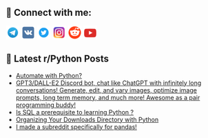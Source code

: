 ## 🔎 Connect with me:
[<img src="https://github.com/bullbesh/bullbesh/blob/main/images/Telegram.png" width="32" height="32" />](https://t.me/bullbesh)
[<img src="https://github.com/bullbesh/bullbesh/blob/main/images/VK.png" width="32" height="32" />](https://vk.com/bullbesh)
[<img src="https://github.com/bullbesh/bullbesh/blob/main/images/Twitter.png" width="32" height="32" />](https://twitter.com/bullbesh1)
[<img src="https://github.com/bullbesh/bullbesh/blob/main/images/Instagram.png" width="32" height="32" />](https://www.instagram.com/bullbesh)
[<img src="https://github.com/bullbesh/bullbesh/blob/main/images/Reddit.png" width="32" height="32" />](https://www.reddit.com/user/bullbesh)
[<img src="https://github.com/bullbesh/bullbesh/blob/main/images/YouTube.png" width="32" height="32" />](https://www.youtube.com/channel/UCtfjRs6uzgq5mfm8S06WTcg)

## 📕 Latest r/Python Posts
<!-- BLOG-POST-LIST:START -->
- [Automate with Python?](https://www.reddit.com/r/Python/comments/zygdo9/automate_with_python/)
- [GPT3/DALL-E2 Discord bot, chat like ChatGPT with infinitely long conversations! Generate, edit, and vary images, optimize image prompts, long term memory, and much more! Awesome as a pair programming buddy!](https://www.reddit.com/r/Python/comments/zyfu9x/gpt3dalle2_discord_bot_chat_like_chatgpt_with/)
- [Is SQL a prerequisite to learning Python ?](https://www.reddit.com/r/Python/comments/zyf0ng/is_sql_a_prerequisite_to_learning_python/)
- [Organizing Your Downloads Directory with Python](https://www.reddit.com/r/Python/comments/zyc5fk/organizing_your_downloads_directory_with_python/)
- [I made a subreddit specifically for pandas!](https://www.reddit.com/r/Python/comments/zybjx8/i_made_a_subreddit_specifically_for_pandas/)
<!-- BLOG-POST-LIST:END -->

